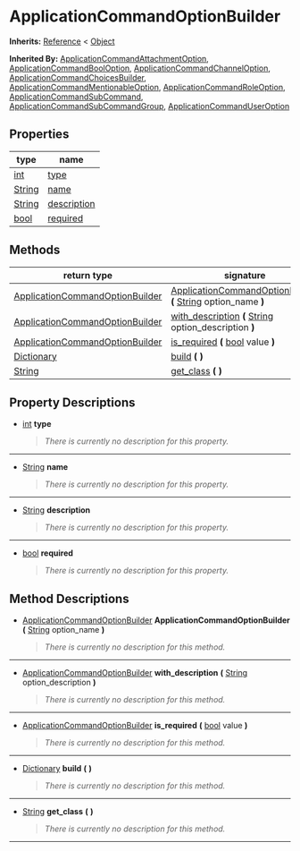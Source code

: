   
# ApplicationCommandOptionBuilder
  
**Inherits:** [Reference](https://docs.godotengine.org/en/3.5/classes/class_reference.html) < [Object](https://docs.godotengine.org/en/3.5/classes/class_object.html)  
  
**Inherited By:** [ApplicationCommandAttachmentOption](./class_applicationcommandattachmentoption.md), [ApplicationCommandBoolOption](./class_applicationcommandbooloption.md), [ApplicationCommandChannelOption](./class_applicationcommandchanneloption.md), [ApplicationCommandChoicesBuilder](./class_applicationcommandchoicesbuilder.md), [ApplicationCommandMentionableOption](./class_applicationcommandmentionableoption.md), [ApplicationCommandRoleOption](./class_applicationcommandroleoption.md), [ApplicationCommandSubCommand](./class_applicationcommandsubcommand.md), [ApplicationCommandSubCommandGroup](./class_applicationcommandsubcommandgroup.md), [ApplicationCommandUserOption](./class_applicationcommanduseroption.md)  
  
## Properties
  
| type                                                                    | name                                 |
|-------------------------------------------------------------------------|--------------------------------------|
| [int](https://docs.godotengine.org/en/3.5/classes/class_int.html)       | [type](#property-type)               |
| [String](https://docs.godotengine.org/en/3.5/classes/class_string.html) | [name](#property-name)               |
| [String](https://docs.godotengine.org/en/3.5/classes/class_string.html) | [description](#property-description) |
| [bool](https://docs.godotengine.org/en/3.5/classes/class_bool.html)     | [required](#property-required)       |  
  
## Methods
  
| return type                                                                     | signature                                                                                                                                                                   |
|---------------------------------------------------------------------------------|-----------------------------------------------------------------------------------------------------------------------------------------------------------------------------|
| [ApplicationCommandOptionBuilder](./class_applicationcommandoptionbuilder.md)   | [ApplicationCommandOptionBuilder](#method-ApplicationCommandOptionBuilder) **(** [String](https://docs.godotengine.org/en/3.5/classes/class_string.html) option\_name **)** |
| [ApplicationCommandOptionBuilder](./class_applicationcommandoptionbuilder.md)   | [with\_description](#method-with-description) **(** [String](https://docs.godotengine.org/en/3.5/classes/class_string.html) option\_description **)**                       |
| [ApplicationCommandOptionBuilder](./class_applicationcommandoptionbuilder.md)   | [is\_required](#method-is-required) **(** [bool](https://docs.godotengine.org/en/3.5/classes/class_bool.html) value **)**                                                   |
| [Dictionary](https://docs.godotengine.org/en/3.5/classes/class_dictionary.html) | [build](#method-build) **(**  **)**                                                                                                                                         |
| [String](https://docs.godotengine.org/en/3.5/classes/class_string.html)         | [get\_class](#method-get-class) **(**  **)**                                                                                                                                |  
  
## Property Descriptions
  
- <a name="property-type"></a>[int](https://docs.godotengine.org/en/3.5/classes/class_int.html) **type**  
  
	> *There is currently no description for this property.*  
________________

- <a name="property-name"></a>[String](https://docs.godotengine.org/en/3.5/classes/class_string.html) **name**  
  
	> *There is currently no description for this property.*  
________________

- <a name="property-description"></a>[String](https://docs.godotengine.org/en/3.5/classes/class_string.html) **description**  
  
	> *There is currently no description for this property.*  
________________

- <a name="property-required"></a>[bool](https://docs.godotengine.org/en/3.5/classes/class_bool.html) **required**  
  
	> *There is currently no description for this property.*
  
  
## Method Descriptions
  
- <a name="method-ApplicationCommandOptionBuilder"></a>[ApplicationCommandOptionBuilder](./class_applicationcommandoptionbuilder.md) **ApplicationCommandOptionBuilder** **(** [String](https://docs.godotengine.org/en/3.5/classes/class_string.html) option\_name **)**  
  
	> *There is currently no description for this method.*  
________________

- <a name="method-with-description"></a>[ApplicationCommandOptionBuilder](./class_applicationcommandoptionbuilder.md) **with\_description** **(** [String](https://docs.godotengine.org/en/3.5/classes/class_string.html) option\_description **)**  
  
	> *There is currently no description for this method.*  
________________

- <a name="method-is-required"></a>[ApplicationCommandOptionBuilder](./class_applicationcommandoptionbuilder.md) **is\_required** **(** [bool](https://docs.godotengine.org/en/3.5/classes/class_bool.html) value **)**  
  
	> *There is currently no description for this method.*  
________________

- <a name="method-build"></a>[Dictionary](https://docs.godotengine.org/en/3.5/classes/class_dictionary.html) **build** **(**  **)**  
  
	> *There is currently no description for this method.*  
________________

- <a name="method-get-class"></a>[String](https://docs.godotengine.org/en/3.5/classes/class_string.html) **get\_class** **(**  **)**  
  
	> *There is currently no description for this method.*  
________________

  
